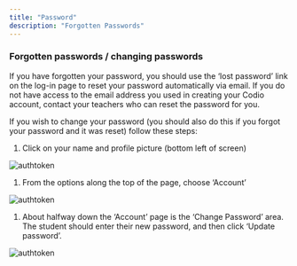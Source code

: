 ```yaml
---
title: "Password"
description: "Forgotten Passwords"
---
```


### Forgotten passwords / changing passwords

If you have forgotten your password, you should use the ‘lost password’ link on the log-in page to reset your password automatically via email. If you do not have access to the email address you used in creating your Codio account, contact your teachers who can reset the password for you.

If you wish to change your password (you should also do this if you forgot your password and it was reset) follow these steps:

1. Click on your name and profile picture (bottom left of screen)
<img alt="authtoken" src="/img/docs/what_students_do/forgotpassword/profilepic.png" class="simple"/>

1. From the options along the top of the page, choose ‘Account’
<img alt="authtoken" src="/img/docs/forgotpassword/account.png" class="simple"/>

1. About halfway down the ‘Account’ page is the ‘Change Password’ area. The student should enter their new password, and then click ‘Update password’.
<img alt="authtoken" src="/img/docs/forgotpassword/change.png" class="simple"/>


